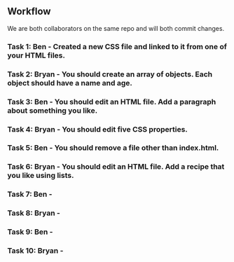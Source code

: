 ## Workflow

We are both collaborators on the same repo and will both commit changes.

### Task 1: Ben - Created a new CSS file and linked to it from one of your HTML files.

### Task 2: Bryan - You should create an array of objects. Each object should have a name and age.

### Task 3: Ben - You should edit an HTML file. Add a paragraph about something you like.

### Task 4: Bryan - You should edit five CSS properties.

### Task 5: Ben - You should remove a file other than index.html.

### Task 6: Bryan - You should edit an HTML file. Add a recipe that you like using lists.

### Task 7: Ben -

### Task 8:  Bryan -

### Task 9: Ben -

### Task 10: Bryan -
